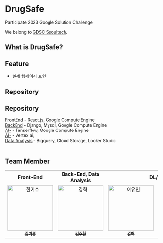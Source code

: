 # DrugSafe
Participate 2023 Google Solution Challenge  

We belong to [GDSC Seoultech](https://gdsc.community.dev/seoul-national-university-of-science-and-technology/).


## What is DrugSafe?



## Feature

- 실제 웹페이지 표현

## Repository

## Repository
[FrontEnd](https://github.com/GDSC-seeNear/FE) - React.js, Google Compute Engine</br>
[BackEnd](https://github.com/GDSC-seeNear/BE) - Django, Mysql, Google Compute Engine  </br>
[AI-](https://github.com/GDSC-seeNear/AI_chatbot) - Tenserflow, Google Compute Engine</br>
[AI-](https://github.com/GDSC-seeNear/NER) - Vertex ai, </br>
[Data Analysis](https://github.com/GDSC-seeNear/sentiment_repository) - Bigquery, Cloud Storage, Looker Studio</br>
</br>

## Team Member  

<table algin="center">
   <tr>
      <td colspan="1" align="center"><strong>Front-End</strong></td>
      <td colspan="1" align="center"><strong>Back-End, Data Analysis</strong></td>
      <td colspan="2" align="center"><strong>DL/AI</strong></td>
   </tr>
  <tr>
     <td align="center">
        <a href="https://github.com/gaguriee"><img src="https://avatars.githubusercontent.com/u/74501631?v=4" width="150px" alt="한지수"/><br /><sub><b>김가경</b></sub></a>
     </td>
    <td align="center">
    <a href="https://github.com/happyjamy"><img src="https://avatars.githubusercontent.com/u/78072370?v=4" width="150px;" alt="김혁"/><br /><sub><b>김주환</b></sub></a><br />
    </td>
     <td align="center">
        <a href="https://github.com/hyeok55"><img src="https://avatars.githubusercontent.com/u/67605795?v=4" width="150px" alt="이유민"/><br /><sub><b>김혁</b></sub></a>
     </td>
     <td align="center">
        <a href="https://github.com/keonju2"><img src="https://avatars.githubusercontent.com/u/54880474?v=4" width="150px" alt="장석민"/><br /><sub><b>나건주</b></sub></a>
  <tr>
</table> 



